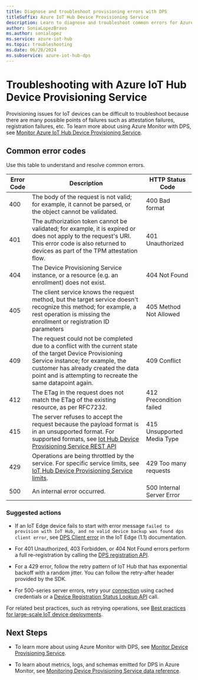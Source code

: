 ```yaml
---
title: Diagnose and troubleshoot provisioning errors with DPS 
titleSuffix: Azure IoT Hub Device Provisioning Service
description: Learn to diagnose and troubleshoot common errors for Azure IoT Hub Device Provisioning Service (DPS)
author: SoniaLopezBravo
ms.author: sonialopez
ms.service: azure-iot-hub
ms.topic: troubleshooting
ms.date: 06/28/2024
ms.subservice: azure-iot-hub-dps
---
```


# Troubleshooting with Azure IoT Hub Device Provisioning Service

Provisioning issues for IoT devices can be difficult to troubleshoot because there are many possible points of failures such as attestation failures, registration failures, etc. To learn more about using Azure Monitor with DPS, see [Monitor Azure IoT Hub Device Provisioning Service](monitor-iot-dps.md).

## Common error codes

Use this table to understand and resolve common errors.

| Error Code| Description | HTTP Status Code |
|-------|------------|------------|
| 400 | The body of the request is not valid; for example, it cannot be parsed, or the object cannot be validated.| 400 Bad format |
| 401 | The authorization token cannot be validated; for example, it is expired or does not apply to the request's URI. This error code is also returned to devices as part of the TPM attestation flow. | 401 Unauthorized|
| 404 | The Device Provisioning Service instance, or a resource (e.g. an enrollment) does not exist. | 404 Not Found|
| 405 | The client service knows the request method, but the target service doesn't recognize this method; for example, a rest operation is missing the enrollment or registration ID parameters | 405 Method Not Allowed |
| 409 | The request could not be completed due to a conflict with the current state of the target Device Provisioning Service instance; for example, the customer has already created the data point and is attempting to recreate the same datapoint again. | 409 Conflict |
| 412 | The ETag in the request does not match the ETag of the existing resource, as per RFC7232. | 412 Precondition failed |
| 415 | The server refuses to accept the request because the payload format is in an unsupported format. For supported formats, see [Iot Hub Device Provisioning Service REST API](/rest/api/iot-dps/) | 415 Unsupported Media Type |
| 429 | Operations are being throttled by the service. For specific service limits, see [IoT Hub Device Provisioning Service limits](../azure-resource-manager/management/azure-subscription-service-limits.md#azure-iot-hub-device-provisioning-service-limits). | 429 Too many requests |
| 500 | An internal error occurred. | 500 Internal Server Error|

### Suggested actions

* If an IoT Edge device fails to start with error message `failed to provision with IoT Hub, and no valid device backup was found dps client error`, see [DPS Client error](/previous-versions/azure/iot-edge/troubleshoot-common-errors#dps-client-error) in the IoT Edge (1.1) documentation.

* For 401 Unauthorized, 403 Forbidden, or 404 Not Found errors perform a full re-registration by calling the [DPS registration API](/rest/api/iot-dps/device/runtime-registration).

* For a 429 error, follow the retry pattern of IoT Hub that has exponential backoff with a random jitter. You can follow the retry-after header provided by the SDK.

* For 500-series server errors, retry your [connection](./concepts-deploy-at-scale.md#iot-hub-connectivity-considerations) using cached credentials or a [Device Registration Status Lookup API](/rest/api/iot-dps/device/runtime-registration/device-registration-status-lookup) call.

For related best practices, such as retrying operations, see [Best practices for large-scale IoT device deployments](./concepts-deploy-at-scale.md).

## Next Steps

- To learn more about using Azure Monitor with DPS, see [Monitor Device Provisioning Service](monitor-iot-dps.md).

- To learn about metrics, logs, and schemas emitted for DPS in Azure Monitor, see [Monitoring Device Provisioning Service data reference](monitor-iot-dps-reference.md).